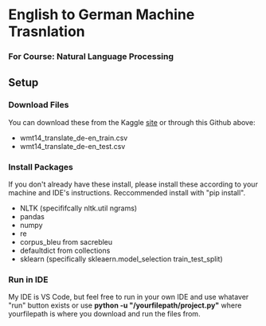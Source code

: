 # English to German Machine Trasnlation
### For Course: Natural Language Processing

## Setup
### Download Files
You can download these from the Kaggle [site](https://www.kaggle.com/datasets/mohamedlotfy50/wmt-2014-english-german) or through this Github above:
- wmt14_translate_de-en_train.csv
- wmt14_translate_de-en_test.csv

### Install Packages
If you don't already have these install, please install these according to your machine and IDE's instructions. Reccommended install with "pip install".
- NLTK (specififcally nltk.util ngrams)
- pandas
- numpy
- re
- corpus_bleu from sacrebleu
- defaultdict from collections
- sklearn (specifically skleaern.model_selection train_test_split)
  
### Run in IDE
My IDE is VS Code, but feel free to run in your own IDE and use whataver "run" button exists or use **python -u "/yourfilepath/project.py"** where yourfilepath is where you download and run the files from.

